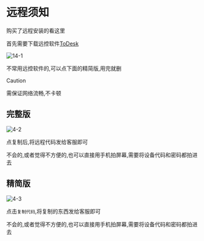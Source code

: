 # 远程须知

购买了远程安装的看这里

首先需要下载远控软件[ToDesk](https://www.todesk.com/download.html)

![14-1](assets/4-1.png)

不常用远控软件的,可以点下面的精简版,用完就删

> [!caution]
>
> 需保证网络流畅,不卡顿

## 完整版

![4-2](assets/4-2.png)

点复制后,将远程代码发给客服即可

不会的,或者觉得不方便的,也可以直接用手机拍屏幕,需要将设备代码和密码都拍进去

## 精简版

![4-3](assets/4-3.png)

点击`复制代码`,将复制的东西发给客服即可

不会的,或者觉得不方便的,也可以直接用手机拍屏幕,需要将设备代码和密码都拍进去